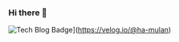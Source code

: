### Hi there 👋
![Tech Blog Badge](http://img.shields.io/badge/-Tech%20blog-black?style=flat-square&logo=github&link=https://velog.io/@ha-mulan)](https://velog.io/@ha-mulan)


<!--
**ha-mulan/ha-mulan** is a ✨ _special_ ✨ repository because its `README.md` (this file) appears on your GitHub profile.

Here are some ideas to get you started:

- 🔭 I’m currently working on ...
- 🌱 I’m currently learning ...
- 👯 I’m looking to collaborate on ...
- 🤔 I’m looking for help with ...
- 💬 Ask me about ...
- 📫 How to reach me: ...
- 😄 Pronouns: ...
- ⚡ Fun fact: ...
-->
